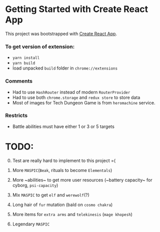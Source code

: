 # Getting Started with Create React App
This project was bootstrapped with [Create React App](https://github.com/facebook/create-react-app).

### To get version of extension:
 - `yarn install`
 - `yarn build`
 - load unpacked `build` folder in `chrome://extensions`

### Comments
 - Had to use `HashRouter` instead of modern `RouterProvider`
 - Had to use both `chrome.storage` and `redux store` to store data
 - Most of images for Tech Dungeon Game is from `heromachine` service.

### Restricts
 - Battle abilities must have either 1 or 3 or 5 targets

 # TODO:
 0) Test are really hard to implement to this project =(

    
 1) More `MASPIC`(`Beak`, rituals to become `Elementals`)
 2) More ~abilities~ to get more user resources (~battery capacity~ for cyborg, `psi-capacity`)
 3) Mix `MASPIC` to get `elf` and `werewolf`(?)
 4) Long hair of `fur` mutation (bald on `cosmo chakra`)
 5) More items for `extra arms` and `telekinesis` (`mage khopesh`)
 6) Legendary `MASPIC`